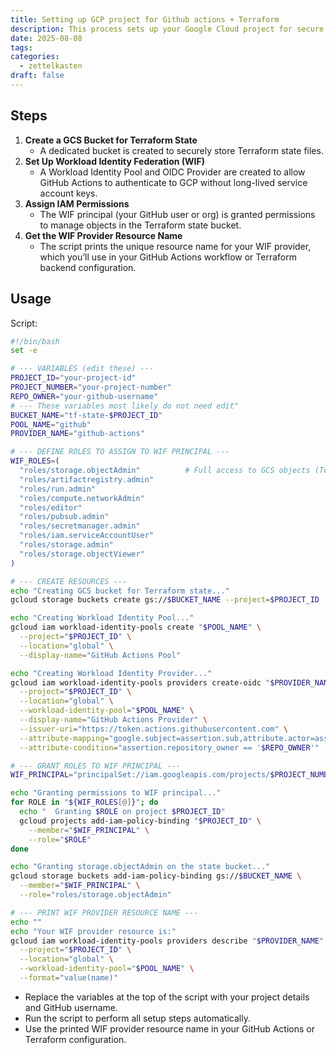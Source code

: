 ```yaml
---
title: Setting up GCP project for Github actions + Terraform
description: This process sets up your Google Cloud project for secure Terraform automation via GitHub Actions, using Workload Identity Federation (WIF) for authentication, and a Google Cloud Storage (GCS) bucket for storing Terraform state.
date: 2025-08-08
tags: 
categories:
  - zettelkasten
draft: false
---
```

## Steps

1. **Create a GCS Bucket for Terraform State**
    - A dedicated bucket is created to securely store Terraform state files.
2. **Set Up Workload Identity Federation (WIF)**
    - A Workload Identity Pool and OIDC Provider are created to allow GitHub Actions to authenticate to GCP without long-lived service account keys.
3. **Assign IAM Permissions**
    - The WIF principal (your GitHub user or org) is granted permissions to manage objects in the Terraform state bucket.
4. **Get the WIF Provider Resource Name**
    - The script prints the unique resource name for your WIF provider, which you’ll use in your GitHub Actions workflow or Terraform backend configuration.

## Usage

Script:

```sh
#!/bin/bash
set -e

# --- VARIABLES (edit these) ---
PROJECT_ID="your-project-id"
PROJECT_NUMBER="your-project-number"
REPO_OWNER="your-github-username"
# --- These variables most likely do not need edit"
BUCKET_NAME="tf-state-$PROJECT_ID"
POOL_NAME="github"
PROVIDER_NAME="github-actions"

# --- DEFINE ROLES TO ASSIGN TO WIF PRINCIPAL ---
WIF_ROLES=(
  "roles/storage.objectAdmin"          # Full access to GCS objects (Terraform state)
  "roles/artifactregistry.admin"
  "roles/run.admin"
  "roles/compute.networkAdmin"
  "roles/editor"
  "roles/pubsub.admin"
  "roles/secretmanager.admin"
  "roles/iam.serviceAccountUser"
  "roles/storage.admin"
  "roles/storage.objectViewer"
)

# --- CREATE RESOURCES ---
echo "Creating GCS bucket for Terraform state..."
gcloud storage buckets create gs://$BUCKET_NAME --project=$PROJECT_ID --location=EU

echo "Creating Workload Identity Pool..."
gcloud iam workload-identity-pools create "$POOL_NAME" \
  --project="$PROJECT_ID" \
  --location="global" \
  --display-name="GitHub Actions Pool"

echo "Creating Workload Identity Provider..."
gcloud iam workload-identity-pools providers create-oidc "$PROVIDER_NAME" \
  --project="$PROJECT_ID" \
  --location="global" \
  --workload-identity-pool="$POOL_NAME" \
  --display-name="GitHub Actions Provider" \
  --issuer-uri="https://token.actions.githubusercontent.com" \
  --attribute-mapping="google.subject=assertion.sub,attribute.actor=assertion.actor,attribute.repository=assertion.repository,attribute.repository_owner=assertion.repository_owner" \
  --attribute-condition="assertion.repository_owner == '$REPO_OWNER'"

# --- GRANT ROLES TO WIF PRINCIPAL ---
WIF_PRINCIPAL="principalSet://iam.googleapis.com/projects/$PROJECT_NUMBER/locations/global/workloadIdentityPools/$POOL_NAME/attribute.repository_owner/$REPO_OWNER"

echo "Granting permissions to WIF principal..."
for ROLE in "${WIF_ROLES[@]}"; do
  echo "  Granting $ROLE on project $PROJECT_ID"
  gcloud projects add-iam-policy-binding "$PROJECT_ID" \
    --member="$WIF_PRINCIPAL" \
    --role="$ROLE"
done

echo "Granting storage.objectAdmin on the state bucket..."
gcloud storage buckets add-iam-policy-binding gs://$BUCKET_NAME \
  --member="$WIF_PRINCIPAL" \
  --role="roles/storage.objectAdmin"

# --- PRINT WIF PROVIDER RESOURCE NAME ---
echo ""
echo "Your WIF provider resource is:"
gcloud iam workload-identity-pools providers describe "$PROVIDER_NAME" \
  --project="$PROJECT_ID" \
  --location="global" \
  --workload-identity-pool="$POOL_NAME" \
  --format="value(name)"
```

- Replace the variables at the top of the script with your project details and GitHub username.
- Run the script to perform all setup steps automatically.
- Use the printed WIF provider resource name in your GitHub Actions or Terraform configuration.